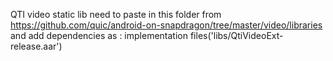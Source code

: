 QTI video static lib need to paste in this folder from https://github.com/quic/android-on-snapdragon/tree/master/video/libraries
and add dependencies as : implementation files('libs/QtiVideoExt-release.aar')